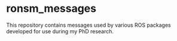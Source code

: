 # ronsm_messages

This repository contains messages used by various ROS packages developed for use during my PhD research.
